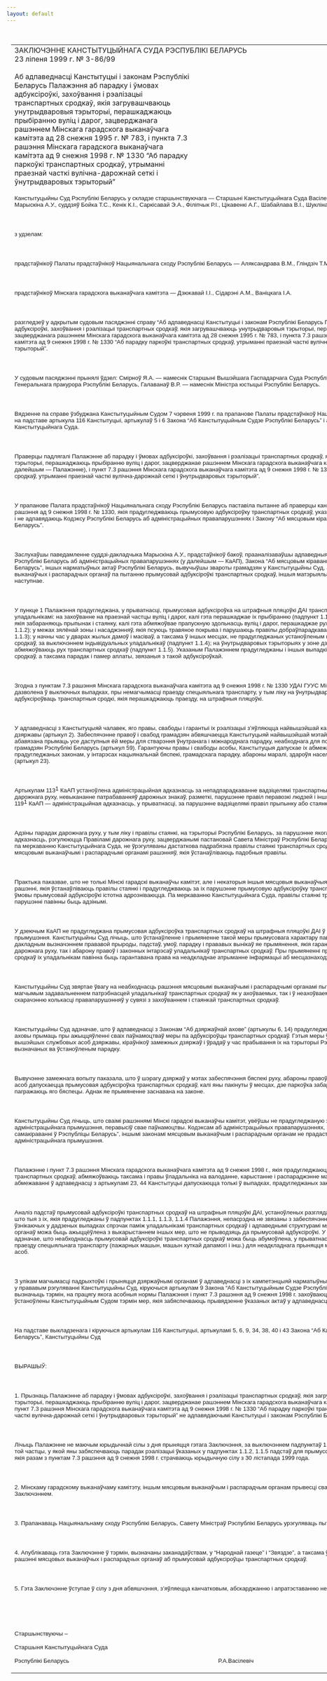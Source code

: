```yaml
---
layout: default
---
```


<div style="margin: 0px auto; width: 1000px;">

<div id="flag">

 

</div>

<div id="fixedWidth">

<div id="body">

<div id="columnSpanned">

<div id="content" style="margin: 10px">

<table>
<colgroup>
<col style="width: 100%" />
</colgroup>
<tbody>
<tr class="odd">
<td><div data-align="center" style="text-transform: uppercase;">
Заключэнне Канстытуцыйнага Суда Рэспублікі Беларусь
</div>
<div data-align="center">
23 ліпеня 1999 г. № З-86/99
</div>
<div data-align="left" style="width: 400px; margin-top: 20px; margin-bottom: 20px;">
Аб адпаведнасці Канстытуцыі і законам Рэспублікі Беларусь Палажэння аб парадку і ўмовах адбуксіроўкі, захоўвання і рэалізацыі транспартных сродкаў, якія загрувашчваюць унутрыдваровыя тэрыторыі, перашкаджаюць прыбіранню вуліц і дарог, зацверджанага рашэннем Мінскага гарадскога выканаўчага камітэта ад 28 снежня 1995 г. № 783, і пункта 7.3 рашэння Мінскага гарадскога выканаўчага камітэта ад 9 снежня 1998 г. № 1330 “Аб парадку паркоўкі транспартных сродкаў, утрыманні праезнай часткі вулічна-дарожнай сеткі і ўнутрыдваровых тэрыторый”
</div>
<p><span style="font-size: 10pt; font-family: Arial">Канстытуцыйны Суд Рэспублікі Беларусь у складзе старшынствуючага — Старшыні Канстытуцыйнага Суда Васілевіча Р.А., намесніка Старшыні Марыскіна А.У., суддзяў Бойка Т.С., Кенік К.І., Саркісавай Э.А., Філіпчык Р.І., Цікавенкі А.Г., Шабайлава В.І., Шукліна В.З., Шышко Г.Б.</span></p>
<p><span style="font-size: 10pt; font-family: Arial"></span></p>
<p> </p>
<p><span style="font-size: 10pt; font-family: Arial">з удзелам:</span></p>
<p><span style="font-size: 10pt; font-family: Arial"></span></p>
<p> </p>
<p><span style="font-size: 10pt; font-family: Arial">прадстаўнікоў Палаты прадстаўнікоў Нацыянальнага сходу Рэспублікі Беларусь — Аляксандрава В.М., Гліндзіч Т.М.</span></p>
<p><span style="font-size: 10pt; font-family: Arial"></span></p>
<p> </p>
<p><span style="font-size: 10pt; font-family: Arial">прадстаўнікоў Мінскага гарадскога выканаўчага камітэта — Дзюкавай I.I., Сідарэні А.М., Ваніцкага I.А.</span></p>
<p><span style="font-size: 10pt; font-family: Arial"></span></p>
<p> </p>
<p><span style="font-size: 10pt; font-family: Arial">разгледзеў у адкрытым судовым пасяджэнні справу “Аб адпаведнасці Канстытуцыі і законам Рэспублікі Беларусь Палажэння аб парадку і ўмовах адбуксіроўкі, захоўвання і рэалізацыі транспартных сродкаў, якія загрувашчваюць унутрыдваровыя тэрыторыі, перашкаджаюць прыбіранню вуліц і дарог, зацверджанага рашэннем Мінскага гарадскога выканаўчага камітэта ад 28 снежня 1995 г. № 783, і пункта 7.3 рашэння Мінскага гарадскога выканаўчага камітэта ад 9 снежня 1998 г. № 1330 “Аб парадку паркоўкі транспартных сродкаў, утрыманні праезнай часткі вулічна-дарожнай сеткі і ўнутрыдваровых тэрыторый”.</span></p>
<p><span style="font-size: 10pt; font-family: Arial"></span></p>
<p> </p>
<p><span style="font-size: 10pt; font-family: Arial">У судовым пасяджэнні прынялі ўдзел: Смірноў Я.А. — намеснік Старшыні Вышэйшага Гаспадарчага Суда Рэспублікі Беларусь, Iваноўскі А.У. — намеснік Генеральнага пракурора Рэспублікі Беларусь, Галаванаў В.Р. — намеснік Міністра юстыцыі Рэспублікі Беларусь.</span></p>
<p><span style="font-size: 10pt; font-family: Arial"></span></p>
<p> </p>
<p><span style="font-size: 10pt; font-family: Arial">Вядзенне па справе ўзбуджана Канстытуцыйным Судом 7 чэрвеня 1999 г. па прапанове Палаты прадстаўнікоў Нацыянальнага сходу Рэспублікі Беларусь на падставе артыкула 116 Канстытуцыі, артыкулаў 5 і 6 Закона “Аб Канстытуцыйным Судзе Рэспублікі Беларусь” і артыкула 43 Рэгламенту Канстытуцыйнага Суда.</span></p>
<p><span style="font-size: 10pt; font-family: Arial"></span></p>
<p> </p>
<p><span style="font-size: 10pt; font-family: Arial">Праверцы падлягалі Палажэнне аб парадку і ўмовах адбуксіроўкі, захоўвання і рэалізацыі транспартных сродкаў, якія загрувашчваюць унутрыдваровыя тэрыторыі, перашкаджаюць прыбіранню вуліц і дарог, зацверджанае рашэннем Мінскага гарадскога выканаўчага камітэта ад 28 снежня 1995 г. № 783 (у далейшым — Палажэнне), і пункт 7.3 рашэння Мінскага гарадскога выканаўчага камітэта ад 9 снежня 1998 г. № 1330 “Аб парадку паркоўкі транспартных сродкаў, утрыманні праезнай часткі вулічна-дарожнай сеткі і ўнутрыдваровых тэрыторый”.</span></p>
<p><span style="font-size: 10pt; font-family: Arial"></span></p>
<p> </p>
<p><span style="font-size: 10pt; font-family: Arial">У прапанове Палата прадстаўнікоў Нацыянальнага сходу Рэспублікі Беларусь паставіла пытанне аб праверцы канстытуцыйнасці Палажэння і пункта 7.3 рашэння ад 9 снежня 1998 г. № 1330, якія прадугледжваюць прымусовую адбуксіроўку транспартных сродкаў, указаўшы, што яны супярэчаць Канстытуцыі і не адпавядаюць Кодэксу Рэспублікі Беларусь аб адміністрацыйных правапарушэннях і Закону “Аб мясцовым кіраванні і самакіраванні ў Рэспубліцы Беларусь”.</span></p>
<p><span style="font-size: 10pt; font-family: Arial"></span></p>
<p> </p>
<p><span style="font-size: 10pt; font-family: Arial">Заслухаўшы паведамленне суддзі-дакладчыка Марыскіна А.У., прадстаўнікоў бакоў, прааналізаваўшы адпаведныя палажэнні Канстытуцыі, Кодэкса Рэспублікі Беларусь аб адміністрацыйных правапарушэннях (у далейшым — КаАП), Закона “Аб мясцовым кіраванні і самакіраванні ў Рэспубліцы Беларусь”, іншых нарматыўных актаў Рэспублікі Беларусь, вывучыўшы звароты грамадзян у Канстытуцыйны Суд, а таксама рашэнні мясцовых выканаўчых і распарадчых органаў па пытанню прымусовай адбуксіроўкі транспартных сродкаў, іншыя матэрыялы справы, Канстытуцыйны Суд устанавіў наступнае.</span></p>
<p><span style="font-size: 10pt; font-family: Arial"></span></p>
<p> </p>
<p><span style="font-size: 10pt; font-family: Arial">У пункце 1 Палажэння прадугледжана, у прыватнасці, прымусовая адбуксіроўка на штрафныя пляцоўкі ДАI транспартных сродкаў, пакінутых іх уладальнікамі: на захоўванне на праезнай частцы вуліц і дарог, калі гэта перашкаджае іх прыбіранню (падпункт 1.1.1); у зоне дзеяння дарожных знакаў, якія забараняюць прыпынак і стаянку, калі гэта абмяжоўвае прапускную здольнасць вуліц і дарог, перашкаджае руху спецыяльных аўтамашын (падпункт 1.1.2); у межах зялёнай зоны і насаджэнняў, якія псуюць травяное покрыва і парушаюць правілы добраўпарадкавання і ўтрымання горада (падпункт 1.1.3); у начны час у дварах жылых дамоў і масіваў, а таксама ў іншых месцах, не прадугледжаных устаноўленым парадкам рэгістрацыі транспартных сродкаў, за выключэннем індывідуальных уладальнікаў (падпункт 1.1.4); на ўнутрыдваровых тэрыторыях у зоне дзеяння дарожных знакаў, якія абмяжоўваюць рух транспартных сродкаў (падпункт 1.1.5). Указаным Палажэннем прадугледжаны і іншыя выпадкі прымусовай адбуксіроўкі транспартных сродкаў, а таксама парадак і памер аплаты, звязаныя з такой адбуксіроўкай.</span></p>
<p><span style="font-size: 10pt; font-family: Arial"></span></p>
<p> </p>
<p><span style="font-size: 10pt; font-family: Arial">Згодна з пунктам 7.3 рашэння Мінскага гарадскога выканаўчага камітэта ад 9 снежня 1998 г. № 1330 УДАI ГУУС Мінгарвыканкома, АДАI РУ—РАУС дазволена ў выключных выпадках, пры немагчымасці праезду спецыяльнага транспарту, у тым ліку на ўнутрыдваровых тэрыторыях, прымусова адбуксіроўваць транспартныя сродкі, якія перашкаджаюць праезду, на штрафныя пляцоўкі.</span></p>
<p><span style="font-size: 10pt; font-family: Arial"></span></p>
<p> </p>
<p><span style="font-size: 10pt; font-family: Arial">У адпаведнасці з Канстытуцыяй чалавек, яго правы, свабоды і гарантыі іх рэалізацыі з’яўляюцца найвышэйшай каштоўнасцю і мэтай грамадства і дзяржавы (артыкул 2). Забеспячэнне правоў і свабод грамадзян абвяшчаецца Канстытуцыяй найвышэйшай мэтай дзяржавы (артыкул 21), якая абавязана прымаць усе даступныя ёй меры для стварэння ўнутранага і міжнароднага парадку, неабходнага для поўнага ажыццяўлення правоў і свабод грамадзян Рэспублікі Беларусь (артыкул 59). Гарантуючы правы і свабоды асобы, Канстытуцыя дапускае іх абмежаванне толькі ў выпадках, прадугледжаных законам, у інтарэсах нацыянальнай бяспекі, грамадскага парадку, абароны маралі, здароўя насельніцтва, правоў і свабод іншых асоб (артыкул 23).</span></p>
<p><span style="font-size: 10pt; font-family: Arial"></span></p>
<p> </p>
<p><span style="font-size: 10pt; font-family: Arial">Артыкулам 113<span style="position: relative; top: -3pt; mso-text-raise: 3.0pt">1 </span>КаАП устаноўлена адміністрацыйная адказнасць за непадпарадкаванне вадзіцелямі транспартных сродкаў сігналам рэгулявання дарожнага руху, невыкананне патрабаванняў дарожных знакаў, разметкі, парушэнне правіл перавозкі людзей і іншых правіл дарожнага руху, а артыкулам 119<span style="position: relative; top: -3pt; mso-text-raise: 3.0pt">1 </span>КаАП — адміністрацыйная адказнасць, у прыватнасці, за парушэнне вадзіцелямі правіл прыпынку або стаянкі транспартных сродкаў.</span></p>
<p><span style="font-size: 10pt; font-family: Arial"></span></p>
<p> </p>
<p><span style="font-size: 10pt; font-family: Arial">Адзіны парадак дарожнага руху, у тым ліку і правілы стаянкі, на тэрыторыі Рэспублікі Беларусь, за парушэнне якога ўстаноўлена ў КаАП адміністрацыйная адказнасць, рэгулююцца Правіламі дарожнага руху, зацверджанымі пастановай Савета Міністраў Рэспублікі Беларусь ад 21 сакавіка 1996 г. № 203. У іх, па меркаванню Канстытуцыйнага Суда, не ўрэгуляваны дастаткова падрабязна правілы стаянкі транспартных сродкаў, што і прыводзіць да прыняцця мясцовымі выканаўчымі і распарадчымі органамі рашэнняў, якія ўстанаўліваюць падобныя правілы.</span></p>
<p><span style="font-size: 10pt; font-family: Arial"></span></p>
<p> </p>
<p><span style="font-size: 10pt; font-family: Arial">Практыка паказвае, што не толькі Мінскі гарадскі выканаўчы камітэт, але і некаторыя іншыя мясцовыя выканаўчыя і распарадчыя органы прынялі рашэнні, якія ўстанаўліваюць правілы стаянкі і прадугледжваюць за іх парушэнне прымусовую адбуксіроўку транспартных сродкаў, пры гэтым падставы і ўмовы прымусовай адбуксіроўкі істотна адрозніваюцца. Па меркаванню Канстытуцыйнага Суда, правілы стаянкі транспартных сродкаў і адказнасць за іх парушэнні павінны быць адзінымі.</span></p>
<p><span style="font-size: 10pt; font-family: Arial"></span></p>
<p> </p>
<p><span style="font-size: 10pt; font-family: Arial">У дзеючым КаАП не прадугледжана прымусовая адбуксіроўка транспартных сродкаў на штрафныя пляцоўкі ДАI ў якасці меры адміністрацыйнага прымушэння. Канстытуцыйны Суд лічыць, што ўстанаўленне і прымяненне такой меры прымусовага характару павінна быць заснавана на законе з дакладным вызначэннем прававой прыроды, падстаў, умоў, парадку і прававых вынікаў яе прымянення, якія гарантуюць як забеспячэнне бяспекі дарожнага руху, так і абарону правоў і законных інтарэсаў уладальнікаў транспартных сродкаў. Пры прымяненні прымусовай адбуксіроўкі транспартных сродкаў іх уладальнікам павінна быць гарантавана права на неадкладнае атрыманне інфармацыі аб месцазнаходжанні транспартнага сродку.</span></p>
<p><span style="font-size: 10pt; font-family: Arial"></span></p>
<p> </p>
<p><span style="font-size: 10pt; font-family: Arial">Канстытуцыйны Суд звяртае ўвагу на неабходнасць рашэння мясцовымі выканаўчымі і распарадчымі органамі пытанняў, звязаных з максімальна магчымым задавальненнем патрэбнасцей уладальнікаў транспартных сродкаў як у ахоўваемых, так і ў неахоўваемых стаянках, што будзе садзейнічаць скарачэнню колькасці правапарушэнняў у сувязі з захоўваннем і стаянкай транспартных сродкаў.</span></p>
<p><span style="font-size: 10pt; font-family: Arial"></span></p>
<p> </p>
<p><span style="font-size: 10pt; font-family: Arial">Канстытуцыйны Суд адзначае, што ў адпаведнасці з Законам “Аб дзяржаўнай ахове” (артыкулы 6, 14) прадугледжваецца права органаў дзяржаўнай аховы прымаць пры ажыццяўленні сваіх паўнамоцтваў меры па адбуксіроўцы транспартных сродкаў. Гэтыя меры ўстаноўлены для забеспячэння бяспекі вышэйшых службовых асоб дзяржавы, кіраўнікоў замежных дзяржаў і ўрадаў у час прабывання іх на тэрыторыі Рэспублікі Беларусь, іншых асоб, вызначаных ва ўстаноўленым парадку.</span></p>
<p><span style="font-size: 10pt; font-family: Arial"></span></p>
<p> </p>
<p><span style="font-size: 10pt; font-family: Arial">Вывучэнне замежнага вопыту паказала, што ў шэрагу дзяржаў у мэтах забеспячэння бяспекі руху, абароны правоў і ахоўваемых законам інтарэсаў іншых асоб дапускаецца прымусовая адбуксіроўка транспартных сродкаў, калі яны пакінуты ў месцах, дзе паркоўка забаронена, і ўскладняюць рух або пагражаюць яго бяспецы. Аднак яе прымяненне заснавана на законе.</span></p>
<p><span style="font-size: 10pt; font-family: Arial"></span></p>
<p> </p>
<p><span style="font-size: 10pt; font-family: Arial">Канстытуцыйны Суд лічыць, што сваімі рашэннямі Мінскі гарадскі выканаўчы камітэт, увёўшы не прадугледжаную заканадаўствам меру адміністрацыйнага прымушэння, перавысіў свае паўнамоцтвы. Кодэксам аб адміністрацыйных правапарушэннях, Законам “Аб мясцовым кіраванні і самакіраванні ў Рэспубліцы Беларусь”, іншымі законамі мясцовым выканаўчым і распарадчым органам не прадастаўлена права ўстанаўліваць такія меры адміністрацыйнага прымушэння.</span></p>
<p><span style="font-size: 10pt; font-family: Arial"></span></p>
<p> </p>
<p><span style="font-size: 10pt; font-family: Arial">Палажэнне і пункт 7.3 рашэння Мінскага гарадскога выканаўчага камітэта ад 9 снежня 1998 г., якія прадугледжаюць прымусовую адбуксіроўку транспартных сродкаў, абмяжоўваюць таксама і правы ўладальніка на валоданне, карыстанне і распараджэнне маёмасцю па свайму меркаванню. Такія абмежаванні ў адпаведнасці з артыкуламі 23, 44 Канстытуцыі дапускаюцца толькі ў выпадках, прадугледжаных законам.</span></p>
<p><span style="font-size: 10pt; font-family: Arial"></span></p>
<p> </p>
<p><span style="font-size: 10pt; font-family: Arial">Аналіз падстаў прымусовай адбуксіроўкі транспартных сродкаў на штрафныя пляцоўкі ДАI, устаноўленых разглядаемым Палажэннем, сведчыць аб тым, што тыя з іх, якія прадугледжаны ў падпунктах 1.1.1, 1.1.3, 1.1.4 Палажэння, непасрэдна не звязаны з забеспячэннем бяспекі руху, і вырашэнне ўзнікаючых у дадзеных выпадках спрэчак паміж уладальнікамі транспартных сродкаў і адпаведнымі структурамі мясцовых выканаўчых і распарадчых органаў можа быць ажыццёўлена з выкарыстаннем іншых мер, што не прыводзяць да прымусовай адбуксіроўкі. У той жа час Канстытуцыйны Суд адзначае, што неабходнасць прымусовай адбуксіроўкі транспартных сродкаў можа быць абумоўлена, у прыватнасці, мэтамі забеспячэння бяспекі руху, праезду спецыяльнага транспарту (пажарных машын, машын хуткай дапамогі і інш.) для неадкладнага прыняцця мер па абароне правоў і свабод іншых асоб.</span></p>
<p><span style="font-size: 10pt; font-family: Arial"></span></p>
<p> </p>
<p><span style="font-size: 10pt; font-family: Arial">З улікам магчымасці падрыхтоўкі і прыняцця дзяржаўнымі органамі ў адпаведнасці з іх кампетэнцыяй нарматыўных актаў і ў мэтах выключэння прабелаў у прававым рэгуляванні Канстытуцыйны Суд, кіруючыся артыкулам 9 Закона “Аб Канстытуцыйным Судзе Рэспублікі Беларусь”, лічыць неабходным вызначыць тэрмін, на працягу якога асобныя нормы Палажэння і пункт 7.3 рашэння ад 9 снежня 1998 г. захоўваюць сваё дзеянне да прыняцця ва ўстаноўлены Канстытуцыйным Судом тэрмін мер, якія забяспечваюць прывядзенне ўказаных актаў у адпаведнасць з гэтым Заключэннем.</span></p>
<p><span style="font-size: 10pt; font-family: Arial"></span></p>
<p> </p>
<p><span style="font-size: 10pt; font-family: Arial">На падставе выкладзенага і кіруючыся артыкулам 116 Канстытуцыі, артыкуламі 5, 6, 9, 34, 38, 40 і 43 Закона “Аб Канстытуцыйным Судзе Рэспублікі Беларусь”, Канстытуцыйны Суд</span></p>
<p><span style="font-size: 10pt; font-family: Arial"></span></p>
<p> </p>
<p><span style="font-size: 10pt; font-family: Arial; mso-bidi-font-weight: bold">ВЫРАШЫЎ:</span></p>
<p><span style="font-size: 10pt; font-family: Arial"></span></p>
<p> </p>
<p><span style="font-size: 10pt; font-family: Arial">1. Прызнаць Палажэнне аб парадку і ўмовах адбуксіроўкі, захоўвання і рэалізацыі транспартных сродкаў, якія загрувашчваюць унутрыдваровыя тэрыторыі, перашкаджаюць прыбіранню вуліц і дарог, зацверджанае рашэннем Мінскага гарадскога выканаўчага камітэта ад 28 снежня 1995 г. № 783, і пункт 7.3 рашэння Мінскага гарадскога выканаўчага камітэта ад 9 снежня 1998 г. № 1330 “Аб парадку паркоўкі транспартных сродкаў, утрыманні праезнай часткі вулічна-дарожнай сеткі і ўнутрыдваровых тэрыторый” не адпавядаючымі Канстытуцыі і законам Рэспублікі Беларусь.</span></p>
<p><span style="font-size: 10pt; font-family: Arial"></span></p>
<p> </p>
<p><span style="font-size: 10pt; font-family: Arial">Лічыць Палажэнне не маючым юрыдычнай сілы з дня прыняцця гэтага Заключэння, за выключэннем падпунктаў 1.1.2, 1.1.5 пункта 1 і норм Палажэння ў той частцы, у якой яны забяспечваюць парадак рэалізацыі ўказаных у падпунктах 1.1.2, 1.1.5 падстаў для прымусовай адбуксіроўкі транспартных сродкаў, якія разам з пунктам 7.3 рашэння ад 9 снежня 1998<span lang="EN-US" style="mso-ansi-language: EN-US"> </span>г. страчваюць юрыдычную сілу з 30 лістапада 1999 года.</span></p>
<p> </p>
<p><span style="font-size: 10pt; font-family: Arial"></span></p>
<p><span style="font-size: 10pt; font-family: Arial">2. Мінскаму гарадскому выканаўчаму камітэту, іншым мясцовым выканаўчым і распарадчым органам прывесці свае рашэнні ў адпаведнасць з гэтым Заключэннем.</span></p>
<p> </p>
<p><span style="font-size: 10pt; font-family: Arial"></span></p>
<p><span style="font-size: 10pt; font-family: Arial">3. Прапанаваць Нацыянальнаму сходу Рэспублікі Беларусь, Савету Міністраў Рэспублікі Беларусь урэгуляваць пытанні, звязаныя з гэтым Заключэннем.</span></p>
<p> </p>
<p><span style="font-size: 10pt; font-family: Arial"></span></p>
<p><span style="font-size: 10pt; font-family: Arial">4. Апублікаваць гэта Заключэнне ў тэрмін, вызначаны заканадаўствам, у “Народнай газеце” і “Звяздзе”, а таксама ў тых выданнях, дзе былі апублікаваны рашэнні мясцовых выканаўчых і распарадчых органаў аб прымусовай адбуксіроўцы транспартных сродкаў.</span></p>
<p> </p>
<p><span style="font-size: 10pt; font-family: Arial"></span></p>
<p><span style="font-size: 10pt; font-family: Arial">5. Гэта Заключэнне ўступае ў сілу з дня абвяшчэння, з’яўляецца канчатковым, абскарджанню і апратэставанню не падлягае.</span></p>
<p><span style="font-size: 10pt; font-family: Arial"></span></p>
<p> </p>
<p><span style="font-size: 10pt; font-family: Arial"></span></p>
<p> </p>
<p><span style="font-size: 10pt; font-family: Arial">Старшынствуючы –</span></p>
<p><span style="font-size: 10pt; font-family: Arial">Старшыня Канстытуцыйнага Суда</span></p>
<p><span style="font-size: 10pt; font-family: Arial">Рэспублікі Беларусь <span style="mso-tab-count: 7">                                                                                           </span>Р.А.Васілевіч</span></p></td>
</tr>
</tbody>
</table>

</div>

<div class="terminator">

 

</div>

</div>

</div>

</div>

</div>
